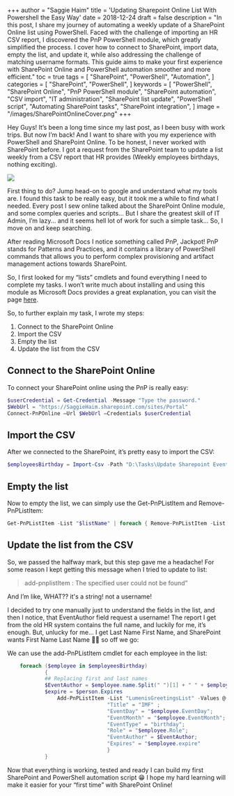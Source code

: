 +++
author = "Saggie Haim"
title = 'Updating Sharepoint Online List With Powershell the Easy Way'
date = 2018-12-24
draft = false
description = "In this post, I share my journey of automating a weekly update of a SharePoint Online list using PowerShell. Faced with the challenge of importing an HR CSV report, I discovered the PnP PowerShell module, which greatly simplified the process. I cover how to connect to SharePoint, import data, empty the list, and update it, while also addressing the challenge of matching username formats. This guide aims to make your first experience with SharePoint Online and PowerShell automation smoother and more efficient."
toc = true
tags = [
    "SharePoint",
    "PowerShell",
    "Automation",
]
categories = [
    "SharePoint",
    "PowerShell",
]
keywords = [
    "PowerShell",
    "SharePoint Online",
    "PnP PowerShell module",
    "SharePoint automation",
    "CSV import",
    "IT administration",
    "SharePoint list update",
    "PowerShell script",
    "Automating SharePoint tasks",
    "SharePoint integration",
]
image = "/images/SharePointOnlineCover.png"
+++

Hey Guys!
It’s been a long time since my last post, as I been busy with work trips.
But now I’m back! And I want to share with you my experience with PowerShell and SharePoint Online.
To be honest, I never worked with SharePoint before.
I got a request from the SharePoint team to update a list weekly from a CSV report that HR provides (Weekly employees birthdays, nothing exciting).

![ ](../images/2porh9.jpg  "You have no power here meme")

First thing to do? Jump head-on to google and understand what my tools are.
I found this task to be really easy, but it took me a while to find what I needed.
Every post I sew online talked about the SharePoint Online module, and some complex queries and scripts...
But I share the greatest skill of IT Admin, I’m lazy...
and it seems hell lot of work for such a simple task...
So, I move on and keep searching.

After reading Microsoft Docs I notice something called PnP, Jackpot!
PnP stands for Patterns and Practices, and it contains a library of PowerShell commands that allows you to perform complex provisioning and artifact management actions towards SharePoint.

So, I first looked for my “lists” cmdlets and found everything I need to complete my tasks.
I won’t write much about installing and using this module as Microsoft Docs provides a great explanation, you can visit the page [here](https://docs.microsoft.com/en-us/powershell/sharepoint/sharepoint-pnp/sharepoint-pnp-cmdlets?view=sharepoint-ps).

So, to further explain my task, I wrote my steps:

1. Connect to the SharePoint Online
2. Import the CSV
3. Empty the list
4. Update the list from the CSV

## Connect to the SharePoint Online

To connect your SharePoint online using the PnP is really easy:

```PowerShell
$userCredential = Get-Credential -Message "Type the password."
$WebUrl = "https://SaggieHaim.sharepoint.com/sites/Portal"
Connect-PnPOnline –Url $WebUrl –Credentials $userCredential
```

## Import the CSV

After we connected to the SharePoint, it’s pretty easy to import the CSV:

```PowerShell
$employeesBirthday = Import-Csv -Path "D:\Tasks\Update Sharepoint Events list\WeeklyBirthdays.CSV"
```

## Empty the list

Now to empty the list, we can simply use the Get-PnPListItem and Remove-PnPListItem:

```PowerShell
Get-PnPListItem -List "$listName" | foreach { Remove-PnPListItem -List "$listName" -Identity $_.Id -Force}
```

## Update the list from the CSV

So, we passed the halfway mark, but this step gave me a headache!
For some reason I kept getting this message when I tried to update to list:

> add-pnplistItem : The specified user could not be found”

And I’m like, WHAT?? it's a string! not a username!

I decided to try one manually just to understand the fields in the list, and then I notice, that EventAuthor field request a username!
The report I get from the old HR system contains the full name, and luckily for me, it’s enough.
But, unlucky for me… I get Last Name First Name, and SharePoint wants First Name Last Name 🤦‍♀️ so off we go:

We can use the add-PnPListItem cmdlet for each employee in the list:

```PowerShell
    foreach ($employee in $employeesBirthday) 
            {
            ## Replacing first and last names
            $EventAuthor = $employee.name.Split(" ")[1] + " " + $employee.name.Split(" ")[0]
            $expire = $person.Expires
                Add-PnPListItem -List "LumenisGreetingsList" -Values @{
                                "Title" = "IMF" ; 
                                "EventDay" = "$employee.EventDay"; 
                                "EventMonth" = "$employee.EventMonth"; 
                                "EventType" = "birthday";
                                "Role" = "$employee.Role"; 
                                "EventAuthor" = $EventAuthor; 
                                "Expires" = "$employee.expire"
                                }
            }
```

Now that everything is working, tested and ready I can build my first SharePoint and PowerShell automation script 😁
I hope my hard learning will make it easier for your “first time” with SharePoint Online!
